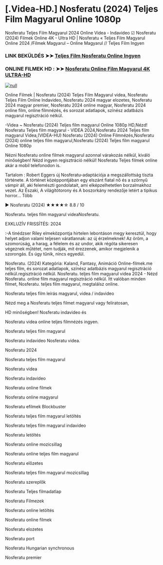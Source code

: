 # [.Videa-HD.] Nosferatu (2024) Teljes Film Magyarul Online 1080p

Nosferatu Teljes Film Magyarul 2024 Online Videa - Indavideo ☑ Nosferatu (2024) Filmek Online 4K - Ultra HD | Nosferatu « Teljes Film Magyarul Online 2024 /Filmek Magyarul – Online Magyarul // Teljes Film Ingyen

### LINK BEKÜLDÉS ➤➤ [Teljes Film Nosferatu Online Ingyen](https://t.co/KDraWie6eq)

### ONLINE FILMEK HD : ➤➤ [Nosferatu Online Film Magyarul 4K ULTRA-HD](https://t.co/KDraWie6eq)

[![null](https://static.wixstatic.com/media/855a25_043b5abeb4ae4d35ac003198e7fe56ed~mv2.gif)](https://t.co/KDraWie6eq)

Online Filmek | Nosferatu (2024) Teljes Film Magyarul videa, Nosferatu Teljes Film Online Indavideo, Nosferatu 2024 magyar elozetes, Nosferatu 2024 magyar premier, Nosferatu 2024 online magyar, Nosferatu 2024 online film, online filmnézés, és sorozat adatlapok, színész adatbázis magyarul regisztráció nélkül.

-Videa ~ Nosferatu (2024) Teljes film magyarul Online 1080p HD,Nézd! Nosferatu Teljes film magyarul - VIDEA 2024,Nosferatu 2024 Teljes film magyarul Videa,(VIDEA-HU) Nosferatu (2024) Online Filmnézés,Nosferatu (2024) online teljes film magyarul,Nosferatu (2024) Teljes film magyarul Online 1080p

Nézni Nosferatu online filmek magyarul azonnal várakozás nélkül, kiváló minőségben! Nézd ingyen regisztráció nélkül! Nosferatu Teljes filmek online akár a mobil telefonodon is.

Tartalom : Robert Eggers új Nosferatu-adaptációja a megszállottság tiszta története. A történet középpontjában egy elszánt fiatal nő és a szörnyű vámpír áll, aki felemészti gondolatait, ami elképzelhetetlen borzalmakhoz vezet. Az Északi, A világítótorony és A boszorkány rendezője letért a tipikus horror… Több

▶️ Nosferatu (2024) ★★★★☆ 8.8 / 10

Nosferatu. teljes film magyarul videaNosferatu.

EXKLUZÍV FRISSÍTÉS: 2024

:-A tinédzser Riley elmeközpontja hirtelen lebontáson megy keresztül, hogy helyet adjon valami teljesen váratlannak: az új érzelmeknek! Az öröm, a szomorúság, a harag, a félelem és az undor, akik régóta sikeresen végeznek műtétet, nem tudják, mit érezzenek, amikor megjelenik a szorongás. És úgy tűnik, nincs egyedül.

Nosferatu. (2024) Kategória: Kaland, Fantasy, Animáció Online-filmek.me teljes film, és sorozat adatlapok, színész adatbázis magyarul regisztráció nélkül.regisztráció nélkül. Nosferatu. teljes film magyarul videa 2024 - Nézd Nosferatu. online film magyarul regisztráció nélkül. Itt valóban minden filmet, Nosferatu. teljes film magyarul, megtalálsz online.

Nosferatu teljes film leírás magyarul, videa / indavideo

Nézd meg a Nosferatu teljes filmet magyarul vagy feliratosan, 

HD minőségben! Nosferatu indavideo és 

Nosferatu videa online teljes filmnézés ingyen. 

Nosferatu teljes film magyarul 

Nosferatu indavideo Nosferatu videa.

Nosferatu 2024

Nosferatu teljes film magyarul

Nosferatu videa

Nosferatu indavideo

Nosferatu online filmek

Nosferatu online magyarul

Nosferatu efilmek Blockbuster

Nosferatu teljes film magyarul letöltés

Nosferatu teljes film magyarul indavideo

Nosferatu letöltés

Nosferatu online mozicsillag

Nosferatu online teljes film magyarul

Nosferatu előzetes

Nosferatu teljes film magyarul mozicsillag

Nosferatu szereplők

Nosferatu Teljes filmadatlap

Nosferatu Filmezek

Nosferatu online letöltés

Nosferatu online filmek

Nosferatu elozetes

Nosferatu port

Nosferatu Hungarian synchronous

Nosferatu premier
